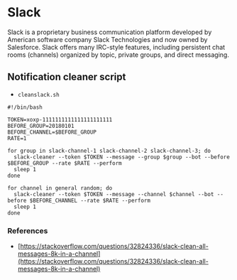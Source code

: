 # Slack

Slack is a proprietary business communication platform developed by American software company Slack Technologies and now owned by Salesforce. Slack offers many IRC-style features, including persistent chat rooms (channels) organized by topic, private groups, and direct messaging. 

## Notification cleaner script

* `cleanslack.sh`

```
#!/bin/bash

TOKEN=xoxp-1111111111111111111111
BEFORE_GROUP=20180101
BEFORE_CHANNEL=$BEFORE_GROUP
RATE=1

for group in slack-channel-1 slack-channel-2 slack-channel-3; do
  slack-cleaner --token $TOKEN --message --group $group --bot --before $BEFORE_GROUP --rate $RATE --perform
  sleep 1
done

for channel in general random; do
  slack-cleaner --token $TOKEN --message --channel $channel --bot --before $BEFORE_CHANNEL --rate $RATE --perform
  sleep 1
done
```

### References

* [https://stackoverflow.com/questions/32824336/slack-clean-all-messages-8k-in-a-channel](https://stackoverflow.com/questions/32824336/slack-clean-all-messages-8k-in-a-channel)

